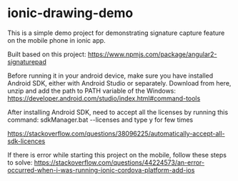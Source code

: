 # ionic-drawing-demo
This is a simple demo project for demonstrating signature capture feature on the mobile phone in ionic app.

Built based on this project:
https://www.npmjs.com/package/angular2-signaturepad

Before running it in your android device, make sure you have installed Android SDK, either with Android Studio or separately.
Download from here, unzip and add the path to PATH variable of the Windows:
https://developer.android.com/studio/index.html#command-tools

After installing Android SDK, need to accept all the licenses by running this command:
sdkManager.bat --licenses and type y for few times

https://stackoverflow.com/questions/38096225/automatically-accept-all-sdk-licences


If there is error while starting this project on the mobile, follow these steps to solve:
https://stackoverflow.com/questions/44224573/an-error-occurred-when-i-was-running-ionic-cordova-platform-add-ios
